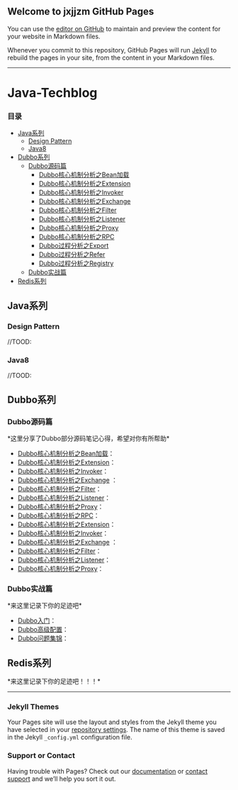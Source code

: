 ## Welcome to jxjjzm GitHub Pages

You can use the [editor on GitHub](https://github.com/jxjjzm/jxjjzm.github.io/edit/master/README.md) to maintain and preview the content for your website in Markdown files.

Whenever you commit to this repository, GitHub Pages will run [Jekyll](https://jekyllrb.com/) to rebuild the pages in your site, from the content in your Markdown files.


* * *

# Java-Techblog
### 目录
- [Java系列](#jxjjzm-java)
	- [Design Pattern](#design-pattern)
	- [Java8](#java8)
- [Dubbo系列](#jxjjzm-dubbo)
	- [Dubbo源码篇](#jxjjzm-dubbo-code)
		- [Dubbo核心机制分析之Bean加载](#jxjjzm-dubbo-code-bean)
		- [Dubbo核心机制分析之Extension](#jxjjzm-dubbo-code-extension)
		- [Dubbo核心机制分析之Invoker](#jxjjzm-dubbo-code-invoker)
		- [Dubbo核心机制分析之Exchange](#jxjjzm-dubbo-code-exchange)
		- [Dubbo核心机制分析之Filter](#jxjjzm-dubbo-code-filter)
		- [Dubbo核心机制分析之Listener](#jxjjzm-dubbo-code-listener)
		- [Dubbo核心机制分析之Proxy](#jxjjzm-dubbo-code-proxy)
		- [Dubbo核心机制分析之RPC](#jxjjzm-dubbo-code-rpc)
		- [Dubbo过程分析之Export](#jxjjzm-dubbo-code-export)
		- [Dubbo过程分析之Refer](#jxjjzm-dubbo-code-refer)
		- [Dubbo过程分析之Registry](#jxjjzm-dubbo-code-registry)
	- [Dubbo实战篇](#jxjjzm-dubbo-inAction)
- [Redis系列](#jxjjzm-redis)

<h2 id="jxjjzm-java">Java系列</h2>
<h3 id="design-pattern">Design Pattern</h3>
//TOOD:
<h3 id="java8">Java8</h3>
//TOOD:

<h2 id="jxjjzm-dubbo">Dubbo系列</h2>
<h3 id="jxjjzm-dubbo-code">Dubbo源码篇</h3>
*这里分享了Dubbo部分源码笔记心得，希望对你有所帮助*

* [Dubbo核心机制分析之Bean加载](https://www.baidu.com/)：
* [Dubbo核心机制分析之Extension](https://www.baidu.com/)：
* [Dubbo核心机制分析之Invoker](https://www.baidu.com/)：
* [Dubbo核心机制分析之Exchange](https://www.baidu.com/) ：
* [Dubbo核心机制分析之Filter](https://www.baidu.com/)：
* [Dubbo核心机制分析之Listener](https://www.baidu.com/)：
* [Dubbo核心机制分析之Proxy](https://www.baidu.com/)：
* [Dubbo核心机制分析之RPC](https://www.baidu.com/)：
* [Dubbo核心机制分析之Extension](https://www.baidu.com/)：
* [Dubbo核心机制分析之Invoker](https://www.baidu.com/)：
* [Dubbo核心机制分析之Exchange](https://www.baidu.com/) ：
* [Dubbo核心机制分析之Filter](https://www.baidu.com/)：
* [Dubbo核心机制分析之Listener](https://www.baidu.com/)：
* [Dubbo核心机制分析之Proxy](https://www.baidu.com/)：

<h3 id="jxjjzm-dubbo-inAction">Dubbo实战篇</h3>
*来这里记录下你的足迹吧*

* [Dubbo入门](https://www.baidu.com/)：
* [Dubbo高级配置](https://www.baidu.com/)：
* [Dubbo问题集锦](https://www.baidu.com/)：

<h2 id="jxjjzm-redis">Redis系列</h2>
*来这里记录下你的足迹吧！！！*






* * *
### Jekyll Themes

Your Pages site will use the layout and styles from the Jekyll theme you have selected in your [repository settings](https://github.com/jxjjzm/jxjjzm.github.io/settings). The name of this theme is saved in the Jekyll `_config.yml` configuration file.

### Support or Contact

Having trouble with Pages? Check out our [documentation](https://help.github.com/categories/github-pages-basics/) or [contact support](https://github.com/contact) and we’ll help you sort it out.

